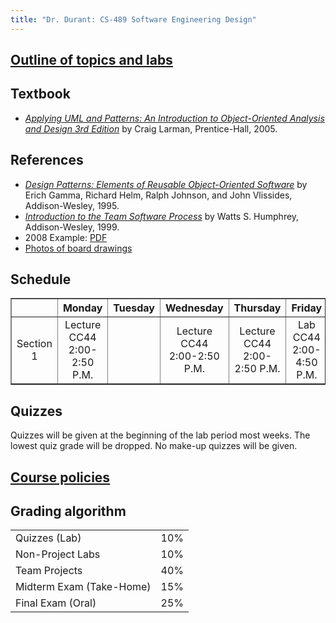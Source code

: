 ```yaml
---
title: "Dr. Durant: CS-489 Software Engineering Design"
---
```


## [Outline of topics and labs](outline.html)

## Textbook

* *[Applying UML and Patterns: An Introduction to Object-Oriented Analysis and Design 3rd Edition](https://www.amazon.com/gp/product/0131489062/)* by Craig Larman, Prentice-Hall, 2005.

## References

* *[Design Patterns: Elements of Reusable Object-Oriented Software](http://www.amazon.com/gp/product/0201633612/)* by Erich Gamma, Richard Helm, Ralph Johnson, and John Vlissides, Addison-Wesley, 1995.
* *[Introduction to the Team Software Process](https://www.amazon.com/gp/product/020147719X/)* by Watts S. Humphrey, Addison-Wesley, 1999.
* 2008 Example: [PDF](CCCP.pdf)
* [Photos of board drawings](https://edurant.smugmug.com/MSOE/CS489-F08-Some-board-drawings/)

## Schedule

<table border>
<tr>
    <td></td>
    <th>Monday</th>
    <th>Tuesday</th>
    <th>Wednesday</th>
    <th>Thursday</th>
    <th>Friday</th>
</tr>
<tr align="center">
    <td>Section 1</td>
    <td>Lecture<br>CC44<br>2:00-2:50 P.M.</td>
    <td>&nbsp;</td>
    <td>Lecture<br>CC44<br>2:00-2:50 P.M.</td>
    <td>Lecture<br>CC44<br>2:00-2:50 P.M.</td>
    <td>Lab<br>CC44<br>2:00-4:50 P.M.</td>
</tr>

</table>

## Quizzes

<p>Quizzes will be given at the beginning of the lab period most weeks. The lowest
quiz grade will be dropped. No make-up quizzes will be given.</p>

## <a href="../policies.html">Course policies</a>

## Grading algorithm

<table>
<tr><td>Quizzes (Lab)</td>              <td align="right">10%</td></tr>
<tr><td>Non-Project Labs</td>		<td align="right">10%</td></tr>
<tr><td>Team Projects</td>              <td align="right">40%</td></tr>
<tr><td>Midterm Exam (Take-Home)</td>   <td align="right">15%</td></tr>
<tr><td>Final Exam (Oral)</td>          <td align="right">25%</td></tr>
</table>

